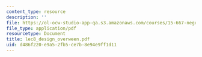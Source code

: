 ```yaml
---
content_type: resource
description: ''
file: https://ol-ocw-studio-app-qa.s3.amazonaws.com/courses/15-667-negotiation-and-conflict-management-spring-2001/d486f220e9a52fb5ce7b8e94e9ff1d11_lec8_design_overween.pdf
file_type: application/pdf
resourcetype: Document
title: lec8_design_overween.pdf
uid: d486f220-e9a5-2fb5-ce7b-8e94e9ff1d11
---
```

